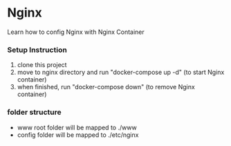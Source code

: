 # Nginx

Learn how to config Nginx with Nginx Container

### Setup Instruction

1. clone this project
2. move to nginx directory and run "docker-compose up -d" (to start Nginx container)
3. when finished, run "docker-compose down" (to remove Nginx container)

### folder structure

- www root folder will be mapped to ./www 
- config folder will be mapped to ./etc/nginx
